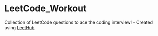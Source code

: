 # LeetCode_Workout
Collection of LeetCode questions to ace the coding interview! - Created using [LeetHub](https://github.com/QasimWani/LeetHub)
